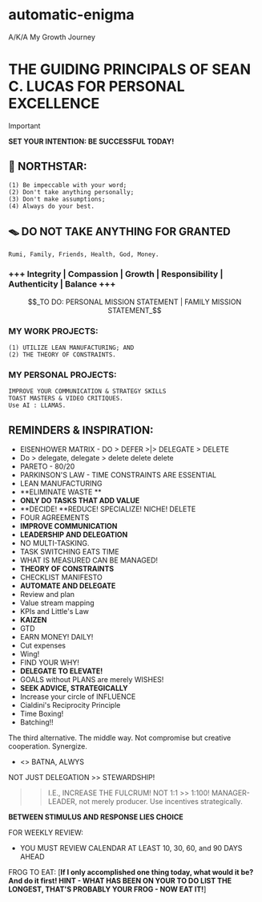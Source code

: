 # automatic-enigma
A/K/A My Growth Journey

# **THE GUIDING PRINCIPALS OF SEAN C. LUCAS FOR PERSONAL EXCELLENCE**

>[!important] 
**SET YOUR INTENTION: BE SUCCESSFUL TODAY!**

## 🌟 NORTHSTAR: 
	(1) Be impeccable with your word; 
	(2) Don't take anything personally; 
	(3) Don't make assumptions; 
	(4) Always do your best.  

## 🪤 **DO NOT TAKE ANYTHING FOR GRANTED**
	Rumi, Family, Friends, Health, God, Money.

### **+++ Integrity | Compassion | Growth | Responsibility | Authenticity | Balance +++**

$$_TO DO: PERSONAL MISSION STATEMENT | FAMILY MISSION STATEMENT_$$

### MY WORK PROJECTS:
	(1) UTILIZE LEAN MANUFACTURING; AND
	(2) THE THEORY OF CONSTRAINTS.

### MY PERSONAL PROJECTS: 
	IMPROVE YOUR COMMUNICATION & STRATEGY SKILLS
	TOAST MASTERS & VIDEO CRITIQUES.
	Use AI : LLAMAS. 

## REMINDERS & INSPIRATION:
- EISENHOWER MATRIX - DO > DEFER >|> DELEGATE > DELETE 
- Do > delegate, delegate > delete delete delete
- PARETO - 80/20
- PARKINSON'S LAW - TIME CONSTRAINTS ARE ESSENTIAL
- LEAN MANUFACTURING 
- **ELIMINATE WASTE **
- **ONLY DO TASKS THAT ADD VALUE**
- **DECIDE! **REDUCE! SPECIALIZE! NICHE! DELETE
- FOUR AGREEMENTS 
- **IMPROVE COMMUNICATION**
- **LEADERSHIP AND DELEGATION**
- NO MULTI-TASKING. 
- TASK SWITCHING EATS TIME
- WHAT IS MEASURED CAN BE MANAGED!
- **THEORY OF CONSTRAINTS**
- CHECKLIST MANIFESTO
- **AUTOMATE AND DELEGATE**
- Review and plan
- Value stream mapping
- KPIs and Little's Law
- **KAIZEN**
- GTD
- EARN MONEY! DAILY!
- Cut expenses
- Wing!
- FIND YOUR WHY!
- **DELEGATE TO ELEVATE!**
- GOALS without PLANS are merely WISHES!
- **SEEK ADVICE, STRATEGICALLY**
- Increase your circle of INFLUENCE
- Cialdini's Reciprocity Principle
- Time Boxing!
- Batching!!

The third alternative. The middle way. Not compromise but creative cooperation. Synergize. 

- <> BATNA, ALWYS

NOT JUST DELEGATION >> STEWARDSHIP!
>> I.E., INCREASE THE FULCRUM! NOT 1:1 >> 1:100!
	MANAGER-LEADER, not merely producer. 
Use incentives strategically.

**BETWEEN STIMULUS AND RESPONSE LIES CHOICE**

FOR WEEKLY REVIEW: 
- YOU MUST REVIEW CALENDAR AT LEAST 10, 30, 60, and 90 DAYS AHEAD

FROG TO EAT: [**If I only accomplished one thing today, what would it be? And do it first! HINT - WHAT HAS BEEN ON YOUR TO DO LIST THE LONGEST, THAT'S PROBABLY YOUR FROG - NOW EAT IT!**]
